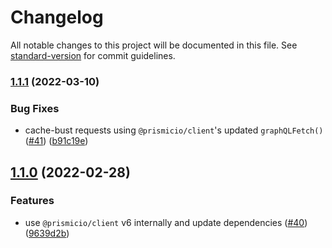 # Changelog

All notable changes to this project will be documented in this file. See [standard-version](https://github.com/conventional-changelog/standard-version) for commit guidelines.

### [1.1.1](https://github.com/prismicio/apollo-link-prismic/compare/v1.1.0...v1.1.1) (2022-03-10)


### Bug Fixes

* cache-bust requests using `@prismicio/client`'s updated `graphQLFetch()` ([#41](https://github.com/prismicio/apollo-link-prismic/issues/41)) ([b91c19e](https://github.com/prismicio/apollo-link-prismic/commit/b91c19e4524e420cc4d6e076e94c825b70881268))

## [1.1.0](https://github.com/prismicio/apollo-link-prismic/compare/v1.0.9...v1.1.0) (2022-02-28)


### Features

* use `@prismicio/client` v6 internally and update dependencies ([#40](https://github.com/prismicio/apollo-link-prismic/issues/40)) ([9639d2b](https://github.com/prismicio/apollo-link-prismic/commit/9639d2beeb588240cf7a5b3340ceea655e72ffd0))
